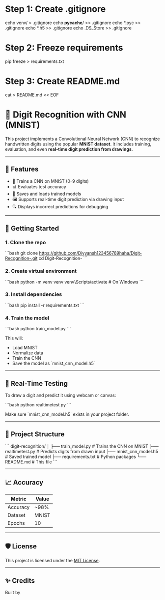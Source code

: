 # Step 1: Create .gitignore
echo venv/ > .gitignore
echo __pycache__/ >> .gitignore
echo *.pyc >> .gitignore
echo *.h5 >> .gitignore
echo .DS_Store >> .gitignore

# Step 2: Freeze requirements
pip freeze > requirements.txt

# Step 3: Create README.md
cat > README.md << EOF
# 🧠 Digit Recognition with CNN (MNIST)

This project implements a Convolutional Neural Network (CNN) to recognize handwritten digits using the popular **MNIST dataset**. It includes training, evaluation, and even **real-time digit prediction from drawings**.

---

## 📌 Features

- 🧮 Trains a CNN on MNIST (0–9 digits)
- 📊 Evaluates test accuracy
- 💾 Saves and loads trained models
- 🖼️ Supports real-time digit prediction via drawing input
- 🔍 Displays incorrect predictions for debugging

---

## 🚀 Getting Started

### 1. Clone the repo

\`\`\`bash
git clone https://github.com/Divyansh123456789haha/Digit-Recognition-.git
cd Digit-Recognition-
\`\`\`

### 2. Create virtual environment

\`\`\`bash
python -m venv venv
venv\Scripts\activate  # On Windows
\`\`\`

### 3. Install dependencies

\`\`\`bash
pip install -r requirements.txt
\`\`\`

### 4. Train the model

\`\`\`bash
python train_model.py
\`\`\`

This will:
- Load MNIST
- Normalize data
- Train the CNN
- Save the model as \`mnist_cnn_model.h5\`

---

## 🧪 Real-Time Testing

To draw a digit and predict it using webcam or canvas:

\`\`\`bash
python realtimetest.py
\`\`\`

Make sure \`mnist_cnn_model.h5\` exists in your project folder.

---

## 📂 Project Structure

\`\`\`
digit-recognition/
│
├── train_model.py           # Trains the CNN on MNIST
├── realtimetest.py          # Predicts digits from drawn input
├── mnist_cnn_model.h5       # Saved trained model
├── requirements.txt         # Python packages
└── README.md                # This file
\`\`\`

---

## 📈 Accuracy

| Metric       | Value     |
|--------------|-----------|
| Accuracy     | ~98%      |
| Dataset      | MNIST     |
| Epochs       | 10        |

---

## 🛡️ License

This project is licensed under the [MIT License](https://opensource.org/licenses/MIT).

---

## ✨ Credits

Built by

